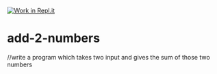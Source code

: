 [![Work in Repl.it](https://classroom.github.com/assets/work-in-replit-14baed9a392b3a25080506f3b7b6d57f295ec2978f6f33ec97e36a161684cbe9.svg)](https://classroom.github.com/online_ide?assignment_repo_id=4696221&assignment_repo_type=AssignmentRepo)
# add-2-numbers
//write a program which takes two input and gives the sum of those two numbers
